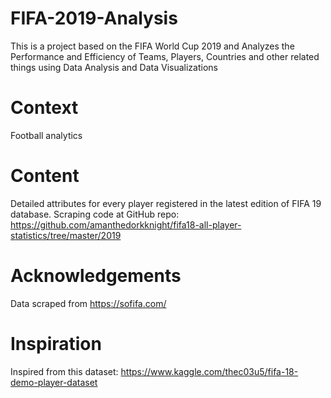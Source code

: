 # FIFA-2019-Analysis
This is a project based on the FIFA World Cup 2019 and Analyzes the Performance and Efficiency of Teams, Players, Countries and other related things using Data Analysis and Data Visualizations


# Context

Football analytics

# Content

Detailed attributes for every player registered in the latest edition of FIFA 19 database. Scraping code at GitHub repo: https://github.com/amanthedorkknight/fifa18-all-player-statistics/tree/master/2019

# Acknowledgements

Data scraped from https://sofifa.com/

# Inspiration

Inspired from this dataset: https://www.kaggle.com/thec03u5/fifa-18-demo-player-dataset
